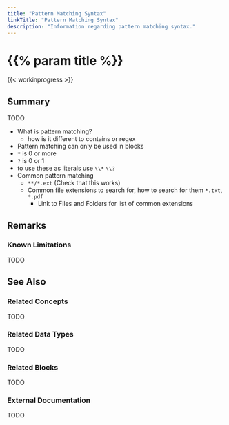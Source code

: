 ```yaml
---
title: "Pattern Matching Syntax"
linkTitle: "Pattern Matching Syntax"
description: "Information regarding pattern matching syntax."
---
```


# {{% param title %}}

{{< workinprogress >}}

## Summary

TODO

- What is pattern matching?
  - how is it different to contains or regex
- Pattern matching can only be used in blocks
- `*` is 0 or more
- `?` is 0 or 1
- to use these as literals use `\\*` `\\?`
- Common pattern matching
  - `**/*.ext` (Check that this works)
  - Common file extensions to search for, how to search for them `*.txt`, `*.pdf`
    - Link to Files and Folders for list of common extensions

## Remarks

### Known Limitations

TODO

## See Also

### Related Concepts

TODO

### Related Data Types

TODO

### Related Blocks

TODO

### External Documentation

TODO

